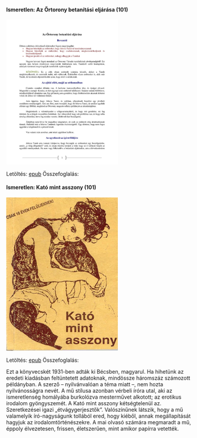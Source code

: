#### <a name="id_156">Ismeretlen: Az Őrtorony betanítási eljárása (101)</a>
<img src="https://github.com/BercziSandor/calibre_lib/raw/main/Ismeretlen/Az%20Ortorony%20betanitasi%20eljarasa%20%28156%29/cover.jpg" alt="cover" width="300"/>

Letöltés: [epub](https://github.com/BercziSandor/calibre_lib/raw/main/Ismeretlen/Az%20Ortorony%20betanitasi%20eljarasa%20%28156%29/Az%20Ortorony%20betanitasi%20eljarasa%20-%20Ismeretlen.epub)
Összefoglalás:


#### <a name="id_472">Ismeretlen: Kató mint asszony (101)</a>
<img src="https://github.com/BercziSandor/calibre_lib/raw/main/Ismeretlen/Kato%20mint%20asszony%20%28472%29/cover.jpg" alt="cover" width="300"/>

Letöltés: [epub](https://github.com/BercziSandor/calibre_lib/raw/main/Ismeretlen/Kato%20mint%20asszony%20%28472%29/Kato%20mint%20asszony%20-%20Ismeretlen.epub)
Összefoglalás:
<p>Ezt a könyvecskét 1931-ben adták ki Bécsben, magyarul. Ha hihetünk az eredeti kiadásban feltüntetett adatoknak, mindössze háromszáz számozott példányban. A szerző – nyilvánvalóan a téma miatt –, nem hozta nyilvánosságra nevét. A mű stílusa azonban vérbeli íróra utal, aki az ismeretlenség homályába burkolózva mesterművet alkotott; az erotikus irodalom gyöngyszemét. A Kató mint asszony kétségtelenül az. Szeretkezései igazi „étvágygerjesztők”. Valószínűnek látszik, hogy a mű valamelyik író-nagyságunk tollából ered, hogy kiéből, annak megállapítását hagyjuk az irodalomtörténészekre. A mai olvasó számára megmaradt a mű, éppoly élvezetesen, frissen, életszerűen, mint amikor papírra vetették. </p>


